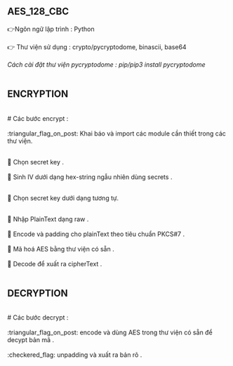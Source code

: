 ## AES_128_CBC
:point_right:Ngôn ngữ lập trình : Python <br>
<br>
:point_right: Thư viện sử dụng : crypto/pycryptodome, binascii, base64
<br>
<br>
*Cách cài đặt thư viện pycryptodome : pip/pip3 install pycryptodome*
<br>
<br>
## ENCRYPTION
<br>
# Các bước encrypt :
<br>
<br>
:triangular_flag_on_post: Khai báo và import các module cần thiết trong các thư viện. 
<br>
<br>

:triangular_flag_on_post: Chọn secret key . 
<br>
<br>
:triangular_flag_on_post: Sinh IV dưới dạng hex-string ngẫu nhiên dùng secrets . 
<br>
<br>

:triangular_flag_on_post: Chọn secret key dưới dạng tương tự. 
<br>
<br>

:triangular_flag_on_post: Nhập PlainText dạng raw . 
<br>
<br>
:triangular_flag_on_post: Encode và padding cho plainText theo tiêu chuẩn PKCS#7  .
<br>
<br>
:triangular_flag_on_post: Mã hoá AES bằng thư viện có sẵn .
<br>
<br>
:checkered_flag: Decode để xuất ra cipherText .
<br>
<br>
## DECRYPTION
<br>
# Các bước decrypt :
<br>
<br>
:triangular_flag_on_post: encode và dùng AES trong thư viện có sẵn để decypt bản mã  .
<br>
<br>
:checkered_flag: unpadding và xuất ra bản rõ  .






